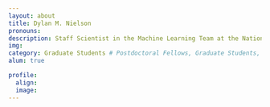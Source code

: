 ```yaml
---
layout: about
title: Dylan M. Nielson
pronouns:
description: Staff Scientist in the Machine Learning Team at the National Institute of Mental Health (NIMH)
img:
category: Graduate Students # Postdoctoral Fellows, Graduate Students, Postbac Research Assistants, Undergraduate Research Assistants
alum: true

profile:
  align:
  image:
---
```

